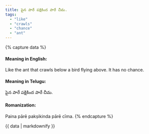 ```yaml
---
title: పైన పారే పక్షికింద పారే చీమ.
tags:
  - "like"
  - "crawls"
  - "chance"
  - "ant"
---
```


{% capture data %}
#### Meaning in English:
Like the ant that crawls below a bird flying above.
It has no chance.

#### Meaning in Telugu:
పైన పారే పక్షికింద పారే చీమ.

#### Romanization:
Paina pārē pakṣikinda pārē cīma.
{% endcapture %}

{{ data | markdownify }}


